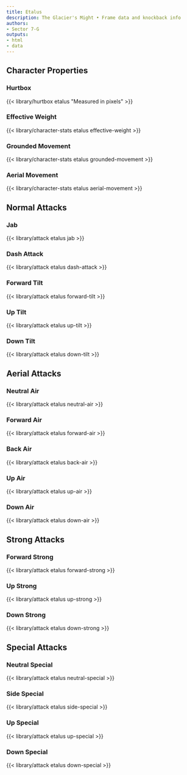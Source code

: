 ```yaml
---
title: Etalus
description: The Glacier's Might • Frame data and knockback info
authors:
- Sector 7-G
outputs:
- html
- data
---
```


## Character Properties
### Hurtbox
{{< library/hurtbox etalus "Measured in pixels" >}}
### Effective Weight
{{< library/character-stats etalus effective-weight >}}
### Grounded Movement
{{< library/character-stats etalus grounded-movement >}}
### Aerial Movement
{{< library/character-stats etalus aerial-movement >}}

## Normal Attacks
### Jab
{{< library/attack etalus jab >}}
### Dash Attack
{{< library/attack etalus dash-attack >}}
### Forward Tilt
{{< library/attack etalus forward-tilt >}}
### Up Tilt
{{< library/attack etalus up-tilt >}}
### Down Tilt
{{< library/attack etalus down-tilt >}}

## Aerial Attacks
### Neutral Air
{{< library/attack etalus neutral-air >}}
### Forward Air
{{< library/attack etalus forward-air >}}
### Back Air
{{< library/attack etalus back-air >}}
### Up Air
{{< library/attack etalus up-air >}}
### Down Air
{{< library/attack etalus down-air >}}

## Strong Attacks
### Forward Strong
{{< library/attack etalus forward-strong >}}
### Up Strong
{{< library/attack etalus up-strong >}}
### Down Strong
{{< library/attack etalus down-strong >}}

## Special Attacks
### Neutral Special
{{< library/attack etalus neutral-special >}}
### Side Special
{{< library/attack etalus side-special >}}
### Up Special
{{< library/attack etalus up-special >}}
### Down Special
{{< library/attack etalus down-special >}}
